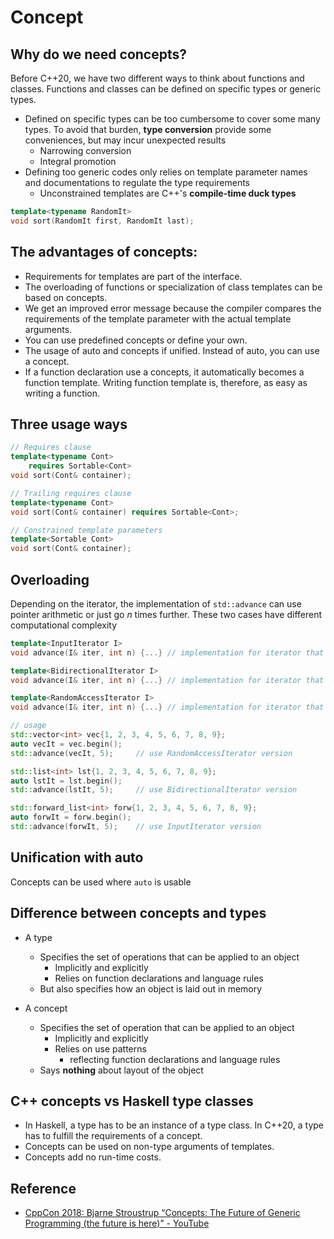 # Concept

## Why do we need concepts?
Before C++20, we have two different ways to think about functions and classes. Functions and classes can be defined on specific types or generic types.
* Defined on specific types can be too cumbersome to cover some many types. To avoid that burden, **type conversion** provide some conveniences, but may incur unexpected results
    - Narrowing conversion
    - Integral promotion
* Defining too generic codes only relies on template parameter names and documentations to regulate the type requirements
    - Unconstrained templates are C++'s **compile-time duck types**
```cpp
template<typename RandomIt>
void sort(RandomIt first, RandomIt last);
```

## The advantages of concepts:
* Requirements for templates are part of the interface.
* The overloading of functions or specialization of class templates can be based on concepts.
* We get an improved error message because the compiler compares the requirements of the template parameter with the actual template arguments.
* You can use predefined concepts or define your own.
* The usage of auto and concepts if unified. Instead of auto, you can use a concept.
* If a function declaration use a concepts, it automatically becomes a function template. Writing function template is, therefore, as easy as writing a function.

## Three usage ways
```cpp
// Requires clause
template<typename Cont>
    requires Sortable<Cont>
void sort(Cont& container);

// Trailing requires clause
template<typename Cont>
void sort(Cont& container) requires Sortable<Cont>;

// Constrained template parameters
template<Sortable Cont>
void sort(Cont& container);
```

## Overloading
Depending on the iterator, the implementation of `std::advance` can use pointer arithmetic or just go _n_ times further. These two cases have different computational complexity
```cpp
template<InputIterator I>
void advance(I& iter, int n) {...} // implementation for iterator that only fulfill InputIterator

template<BidirectionalIterator I>
void advance(I& iter, int n) {...} // implementation for iterator that fulfill BidirectionalIterator

template<RandomAccessIterator I>
void advance(I& iter, int n) {...} // implementation for iterator that fulfill RandomAccessIterator

// usage
std::vector<int> vec{1, 2, 3, 4, 5, 6, 7, 8, 9};
auto vecIt = vec.begin();
std::advance(vecIt, 5);     // use RandomAccessIterator version

std::list<int> lst{1, 2, 3, 4, 5, 6, 7, 8, 9};
auto lstIt = lst.begin();
std::advance(lstIt, 5);     // use BidirectionalIterator version

std::forward_list<int> forw{1, 2, 3, 4, 5, 6, 7, 8, 9};
auto forwIt = forw.begin();
std::advance(forwIt, 5);    // use InputIterator version
```

## Unification with auto
Concepts can be used where `auto` is usable

## Difference between concepts and types
* A type
    - Specifies the set of operations that can be applied to an object
        - Implicitly and explicitly
        - Relies on function declarations and language rules
    - But also specifies how an object is laid out in memory

* A concept
    - Specifies the set of operation that can be applied to an object
        - Implicitly and explicitly
        - Relies on use patterns
            - reflecting function declarations and language rules
    - Says **nothing** about layout of the object

## C++ concepts vs Haskell type classes
* In Haskell, a type has to be an instance of a type class. In C++20, a type has to fulfill the requirements of a concept.
* Concepts can be used on non-type arguments of templates.
* Concepts add no run-time costs.

## Reference
* [CppCon 2018: Bjarne Stroustrup “Concepts: The Future of Generic Programming (the future is here)” - YouTube](https://www.youtube.com/watch?v=HddFGPTAmtU&t=1888s)
